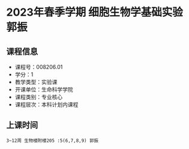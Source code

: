 # 2023年春季学期 细胞生物学基础实验 郭振






## 课程信息

- 课程号：008206.01
- 学分：1
- 教学类型：实验课
- 开课单位：生命科学学院
- 课程类别：专业核心
- 课程层次：本科计划内课程

## 上课时间

```
3~12周 生物楼附楼205 :5(6,7,8,9) 郭振
```

